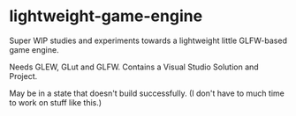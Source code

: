 # lightweight-game-engine
Super WIP studies and experiments towards a lightweight little GLFW-based game engine.

Needs GLEW, GLut and GLFW. Contains a Visual Studio Solution and Project.

May be in a state that doesn't build successfully. (I don't have to much time to work on stuff like this.)
